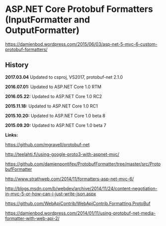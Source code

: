 # ASP.NET Core Protobuf Formatters (InputFormatter and OutputFormatter)

https://damienbod.wordpress.com/2015/06/03/asp-net-5-mvc-6-custom-protobuf-formatters/

## History

<strong>2017.03.04</strong> Updated to csproj, VS2017, protobuf-net 2.1.0

<strong>2016.07.01:</strong> Updated to ASP.NET Core 1.0 RTM

<strong>2016.05.22:</strong> Updated to ASP.NET Core 1.0 RC2

<strong>2015.11.18:</strong> Updated to ASP.NET Core 1.0 RC1

<strong>2015.10.20:</strong> Updated to ASP.NET Core 1.0 beta 8

<strong>2015.09.20:</strong> Updated to ASP.NET Core 1.0 beta 7


<strong>Links:</strong>

https://github.com/mgravell/protobuf-net

http://teelahti.fi/using-google-proto3-with-aspnet-mvc/

https://github.com/damienpontifex/ProtobufFormatter/tree/master/src/ProtobufFormatter

http://www.strathweb.com/2014/11/formatters-asp-net-mvc-6/

http://blogs.msdn.com/b/webdev/archive/2014/11/24/content-negotiation-in-mvc-5-or-how-can-i-just-write-json.aspx

https://github.com/WebApiContrib/WebApiContrib.Formatting.ProtoBuf

https://damienbod.wordpress.com/2014/01/11/using-protobuf-net-media-formatter-with-web-api-2/
